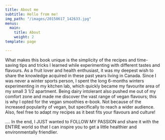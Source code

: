 ```yaml
---
title: About me
subtitle: Hello from me!
img_path: "/images/20150617_142633.jpg"
menus:
  main:
    title: About
    weight: 2
template: page

---
```

What makes this book unique is the simplicity of the recipes and time-saving tips and tricks I learned while experimenting with different tastes and flavours. As a fruit lover and health enthusiast, it was my deepest wish to share the knowledge acquired in these past years living in Canada. Since I was never a winter sports person, I spent the long 6-months winters experimenting in my kitchen lab, which quickly became my favourite area of my small 3 1/2 apartment. Being dairy intolerant also pushed me out of my comfort zone and made me discover the vast range of vegan flavours; this is why I opted for the vegan smoothies e-book. Not because of the increased popularity of vegan, but specifically to reach a wider audience. Also, feel free to adapt my recipes as it best fits your flavours and culture!

…. In the end, I JUST wanted to FOLLOW MY PASSION and share it with the ENTIRE world so that I can inspire you to get a little healthier and environmentally friendlier.